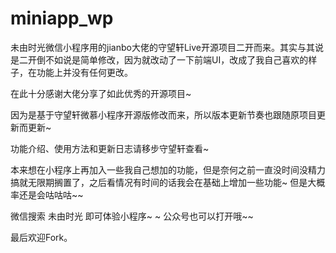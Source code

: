 # miniapp_wp
未由时光微信小程序用的jianbo大佬的守望轩Live开源项目二开而来。其实与其说是二开倒不如说是简单修改，因为就改动了一下前端UI，改成了我自己喜欢的样子，在功能上并没有任何更改。

在此十分感谢大佬分享了如此优秀的开源项目~

因为是基于守望轩微慕小程序开源版修改而来，所以版本更新节奏也跟随原项目更新而更新~

功能介绍、使用方法和更新日志请移步守望轩查看~

本来想在小程序上再加入一些我自己想加的功能，但是奈何之前一直没时间没精力搞就无限期搁置了，之后看情况有时间的话我会在基础上增加一些功能~ 但是大概率还是会咕咕咕~~

微信搜索 未由时光 即可体验小程序~ ~ 公众号也可以打开哦~~

最后欢迎Fork。

